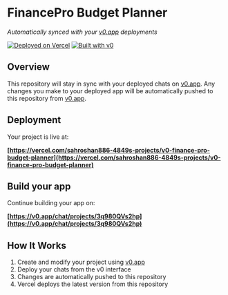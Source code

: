 # FinancePro Budget Planner

*Automatically synced with your [v0.app](https://v0.app) deployments*

[![Deployed on Vercel](https://img.shields.io/badge/Deployed%20on-Vercel-black?style=for-the-badge&logo=vercel)](https://vercel.com/sahroshan886-4849s-projects/v0-finance-pro-budget-planner)
[![Built with v0](https://img.shields.io/badge/Built%20with-v0.app-black?style=for-the-badge)](https://v0.app/chat/projects/3q980QVs2hp)

## Overview

This repository will stay in sync with your deployed chats on [v0.app](https://v0.app).
Any changes you make to your deployed app will be automatically pushed to this repository from [v0.app](https://v0.app).

## Deployment

Your project is live at:

**[https://vercel.com/sahroshan886-4849s-projects/v0-finance-pro-budget-planner](https://vercel.com/sahroshan886-4849s-projects/v0-finance-pro-budget-planner)**

## Build your app

Continue building your app on:

**[https://v0.app/chat/projects/3q980QVs2hp](https://v0.app/chat/projects/3q980QVs2hp)**

## How It Works

1. Create and modify your project using [v0.app](https://v0.app)
2. Deploy your chats from the v0 interface
3. Changes are automatically pushed to this repository
4. Vercel deploys the latest version from this repository
